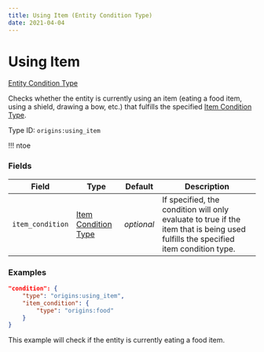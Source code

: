 ```yaml
---
title: Using Item (Entity Condition Type)
date: 2021-04-04
---
```


# Using Item

[Entity Condition Type](../entity_condition_types.md)

Checks whether the entity is currently using an item (eating a food item, using a shield, drawing a bow, etc.) that fulfills the specified [Item Condition Type](../item_condition_types.md).

Type ID: `origins:using_item`

!!! ntoe


### Fields

Field  | Type | Default | Description
-------|------|---------|-------------
`item_condition` | [Item Condition Type](../item_condition_types/amount.md) | _optional_ | If specified, the condition will only evaluate to true if the item that is being used fulfills the specified item condition type.


### Examples

```json
"condition": {
    "type": "origins:using_item",
    "item_condition": {
        "type": "origins:food"
    }
}
```

This example will check if the entity is currently eating a food item.
